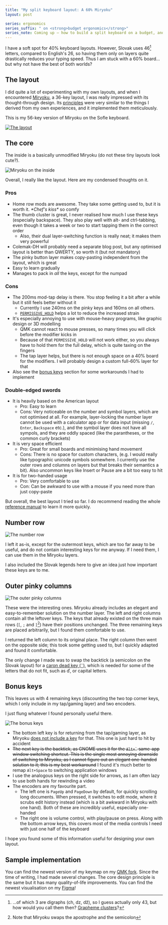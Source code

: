 ```yaml
---
title: "My split keyboard layout: A 60% Miryoku"
layout: post

series: ergonomics
series_suffix: " on <strong>budget ergonomics</strong>"
series_note: Coming up – how to build a split keyboard on a budget, and how to make do without one if you are on an even tighter one.
---
```


I have a soft spot for 40% keyboard layouts. However, Slovak uses 46[^digraphs] letters, compared to English's 26, so having them only on layers quite drastically reduces your typing speed. Thus I am stuck with a 60% board... but why not have the best of both worlds?

[^digraphs]: ...of which 3 are digraphs (ch, dz, dž), so I guess actually only 43, but how would you call them then? [Grapheme clusters](http://utf8everywhere.org/#characters)?

## The layout

I did quite a lot of experimenting with my own layouts, and when I encountered [Miryoku][miryoku], a 36-key layout, I was really impressed with its thought-through design. Its [principles][principles] were very similar to the things I derived from my own experiences, and it implemented them meticulously.

This is my 56-key version of Miryoku on the Sofle keyboard.

[![The layout](/assets/img/sofle-layout/reference.png)](http://www.keyboard-layout-editor.com/#/gists/8213f2479b8b08d5406ddc5c9c08c135)

## The core

The inside is a basically unmodified Miryoku (do not these tiny layouts look cute?).

![Miryoku on the inside](/assets/img/sofle-layout/miryoku.png)

Overall, I really like the layout. Here are my condensed thoughts on it.

### Pros

- Home row mods are awesome. They take some getting used to, but it is worth it. _\*Chef's kiss\*_ so comfy
- The thumb cluster is great, I never realised how much I use these keys (especially backspace). They also play well with alt- and ctrl-tabbing, even though it takes a week or two to start tapping them in the correct order
  - Also, their dual layer-switching function is really neat; it makes them very powerful
- Colemak-DH will probably need a separate blog post, but any optimised layout is better than QWERTY, so worth it (but not mandatory)
- The pinky button layer makes copy-pasting independent from the layout, which is great
- Easy to learn gradually
- Manages to pack in _all_ the keys, except for the numpad

### Cons

- The 200ms mod-tap delay is there. You stop feeling it a bit after a while but it still feels better without it
  - Currently I use 240ms on the pinky keys and 160ms on all others.
  - [`PERMISSIVE_HOLD`](https://docs.qmk.fm/#/tap_hold?id=permissive-hold) helps a lot to reduce the increased strain
- It's especially annoying to use with mouse-heavy programs, like graphic design or 3D modelling
  - QMK cannot react to mouse presses, so many times you will click before the modifier kicks in
  - Because of that `PERMISSIVE_HOLD` will not work either, so you always have to hold them for the full delay, which is quite taxing on the fingers
  - The tap layer helps, but there is not enough space on a 40% board for the modifiers. I will probably design a custom full-60% layer for that
- Also see the [bonus keys](#bonus-keys) section for some workarounds I had to implement

### Double-edged swords

- It is heavily based on the American layout
  - Pro: Easy to learn
  - Cons: Very noticeable on the number and symbol layers, which are not optimised at all. For example, layer-locking the number layer cannot be used with a calculator app or for data input (missing `/`, `Enter`, `Backspace` etc.), and the symbol layer does not have all sympols, and they are oddly spaced (like the parantheses, or the common curly brackets)
- It is very space efficient
  - Pro: Great for small boards and minimising hand movement
  - Cons: There is no space for custom characters, (e.g. I would really like typographic unicode symbols somewhere. I currently use the outer rows and columns on layers but that breaks their semantics a bit). Also uncommon keys like Insert or Pause are a bit too easy to hit
- It is for two-handed usage
  - Pro: Very comfortable to use
  - Con: Can be awkward to use with a mouse if you need more than just copy-paste

But overall, the best layout I tried so far. I do recommend reading the whole [reference manual][reference] to learn it more quickly.

## Number row

![The number row](/assets/img/sofle-layout/number-row.png)

I left it as-is, except for the outermost keys, which are too far away to be useful, and do not contain interesting keys for me anyway. If I need them, I can use them in the Miryoku layers.

I also included the Slovak legends here to give an idea just how important these keys are to me.

## Outer pinky columns

![The outer pinky columns](/assets/img/sofle-layout/outer-pinky-columns.png)

These were the interesting ones. Miryoku already includes an elegant and easy-to-remember solution on the number layer. The left and right columns contain all the leftover keys. The keys that already existed on the three main rows (`[`, `;` and `]`[^apostrophe]) have their positions unchanged. The three remaining keys are placed arbitrarily, but I found them comfortable to use.

[^apostrophe]: Note that Miryoku swaps the apostrophe and the semicolon

I returned the left column to its original place. The right column then went on the opposite side; this took some getting used to, but I quickly adapted and found it comfortable.

The only change I made was to swap the backtick (a semicolon on the Slovak layout) for a [caron dead key (`ˇ`)][caron], which is needed for some of the letters that do not fit, such as ď, or capital letters.

## Bonus keys

This leaves us with 4 remaining keys (discounting the two top corner keys, which I only include in my tap/gaming layer) and two encoders.

I just flung whatever I found personally useful there.

![The bonus keys](/assets/img/sofle-layout/bonus-keys.png)

- The bottom left key is for returning from the tap/gaming layer, as Miryoku [does not include a key][tap-exit] for that. This one is just hard to hit by accident
- ~~The next key is the backtick, as GNOME uses it for the `` Alt+` `` same-app window switching shortcut. This is the single most annoying downside of switching to Miryoku, as I cannot figure out an elegant one-handed solution to it; this is my best workaround~~ I found it's much better to remap `Alt+Space` to switching application windows
- I use the analogous keys on the right side for arrows, as I am often lazy to use both hands for rewinding a video
- The encoders are my favourite part.
  - The left one is `PageUp` and `PageDown` by default, for quickly scrolling long documents. When pressed, it switches to edit mode, where it scrubs edit history instead (which is a bit awkward in Miryoku with one hand). Both of these are incredibly useful, especially one-handed
  - The right one is volume control, with play/pause on press. Along with the bottom arrow keys, this covers most of the media controls I need with just one half of the keyboard

I hope you found some of this information useful for designing your own layout.

## Sample implementation

You can find the newest version of my keymap on my [QMK fork](https://github.com/jurf/qmk_firmware/tree/master/keyboards/sofle/keymaps/jurf). Since the time of writing, I had made several changes. The core design principle is the same but it has many quality-of-life improvements. You can find the newest visualisation on my [Figma](https://www.figma.com/file/Ty5GlR07527IqVRcMPnfTQ/Sofle-Layout?type=design&node-id=0%3A1&mode=design&t=qU6RuR0Qy9GTgTNQ-1)!

[miryoku]: https://github.com/manna-harbour/miryoku
[principles]: https://github.com/manna-harbour/miryoku/tree/master/docs/reference#general-principles
[reference]: https://github.com/manna-harbour/miryoku/tree/master/docs/reference
[caron]: https://en.wikipedia.org/wiki/Caron
[tap-exit]: https://github.com/manna-harbour/miryoku/tree/master/docs/reference#additional-features

